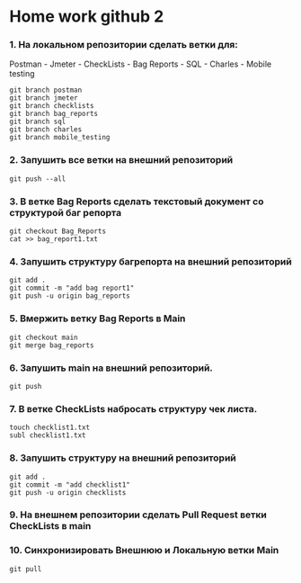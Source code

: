 # Home work github 2
### 1. На локальном репозитории сделать ветки для:  
Postman - Jmeter - CheckLists - Bag Reports - SQL - Charles - Mobile testing 
```
git branch postman
git branch jmeter
git branch checklists 
git branch bag_reports 
git branch sql 
git branch charles 
git branch mobile_testing
```
### 2. Запушить все ветки на внешний репозиторий
```
git push --all  
```
### 3. В ветке Bag Reports сделать текстовый документ со структурой баг репорта 
```
git checkout Bag_Reports
cat >> bag_report1.txt
```
### 4. Запушить структуру багрепорта на внешний репозиторий
```
git add .
git commit -m "add bag report1" 
git push -u origin bag_reports 
```
### 5. Вмержить ветку Bag Reports в Main 
```
git checkout main
git merge bag_reports  
```
### 6. Запушить main на внешний репозиторий. 
```
git push
```
### 7. В ветке CheckLists набросать структуру чек листа. 
```
touch checklist1.txt
subl checklist1.txt
```
### 8. Запушить структуру на внешний репозиторий 
```
git add .
git commit -m "add checklist1"
git push -u origin checklists 
```
### 9. На внешнем репозитории сделать Pull Request ветки CheckLists в main  
### 10. Синхронизировать Внешнюю и Локальную ветки Main
```
git pull
```

